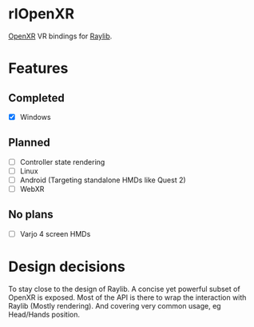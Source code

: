 # rlOpenXR
[OpenXR](https://www.khronos.org/openxr/) VR bindings for [Raylib](https://www.raylib.com/).

# Features
## Completed
 - [x] Windows

## Planned
 - [ ] Controller state rendering
 - [ ] Linux
 - [ ] Android (Targeting standalone HMDs like Quest 2)
 - [ ] WebXR

## No plans
 - [ ] Varjo 4 screen HMDs

# Design decisions
To stay close to the design of Raylib. A concise yet powerful subset of OpenXR is exposed.
Most of the API is there to wrap the interaction with Raylib (Mostly rendering). And covering very common usage, eg Head/Hands position.
